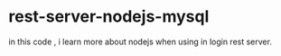 # rest-server-nodejs-mysql
in this code , i learn more about nodejs when using in login rest server.
